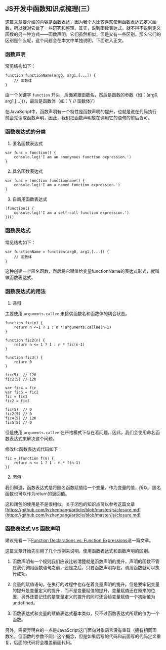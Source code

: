 ## JS开发中函数知识点梳理(三）

这篇文章要介绍的内容是函数表达，因为我个人比较喜欢使用函数表达式定义函数，所以就对它做了一些研究和整理。其实，说到函数表达式，就不得不说到定义函数的另一种方式——函数声明，它们虽然相似，但是又有一些区别，那么它们的区别是什么呢，这个问题会在本文中单独说明，下面进入正文。

### 函数声明

常见结构如下：

```
function functionName(arg0, arg1,[...]) {
	// 函数体
}
```

由一个关键字 `function` 开头，后面紧跟函数名，然后是函数的参数（如：(arg0, arg1,[...])），最后是函数体（如：‘{ // 函数体}’）

在JavaScript中，函数声明有一个特性是函数声明的提升，也就是说在代码执行前会先读取函数声明，因此，我们把函数声明放在调用它的语句的前后皆可。

### 函数表达式的分类

1. 匿名函数表达式

```
var func = function() {
	console.log('I am an anonymous function expression.')
}
```

2. 具名函数表达式

```
var func = function functionname() {
	console.log('I am a named function expression.')
}
```

3. 自调用函数表达式

```
(function() {
	console.log('I am a self-call function expression.')
})()
```

### 函数表达式

常见结构如下：

```
var functionName = function(arg0, arg1,[...]) {
	// 函数体
}
```

这种创建一个匿名函数，然后将它赋值给变量functionName的表达式形式，就叫做函数表达式。

### 函数表达式的用法

1. 递归

主要使用 `arguments.callee` 来接偶函数名和函数体的耦合状态。

```
function fic(n) {
	return n <=1 ? 1 : n * arguments.callee(n-1)
}

function fic2(n) {
	return n <= 1 ? 1 : n * fic(n-1)
}

function fic3() {
	return 0
}

fic(5)  // 120
fic2(5) // 120

var fic4 = fic
var fic5 = fic2
fic = fic3
fic2 = fic3

fic(5)  // 0
fic2(5) // 0
fic4(5) // 120
fic5(5) // 0
```

但是使用 `arguments.callee` 在严格模式下存在着问题。因此，我们会使用命名函数表达式来解决这个问题。

修改fic函数表达式代码如下：

```
fic = (function f(n) {
	return n <= 1 ? 1 : n * f(n-1)
})
```

2. 闭包

我们知道，函数表达式是将匿名函数赋值给一个变量，作为变量的值，所以，匿名函数也可以作为return的返回值。

这和闭包的使用是不是很相似。关于闭包的知识点可以参考这篇文章[https://github.com/lvzhenbang/article/blob/master/js/closure.md](https://github.com/lvzhenbang/article/blob/master/js/closure.md)

### 函数表达式 VS 函数声明

建议先看一下[Function Declarations vs. Function Expressions](https://javascriptweblog.wordpress.com/2010/07/06/function-declarations-vs-function-expressions/)这一篇文章。

这篇文章开始先引用了几个示例来说明，使用函数表达式和函数声明的区别。

1. 函数声明有一个规则我们应该比较清楚就是函数声明的提升。声明的函数不管在我们调用函数语句之前，还是之后，只要函数声明存在，调用函数就可以执行成功。

2. 变量的赋值语句，在执行的过程中也存在着变量声明的提升。但是要牢记变量的提升是变量定义的提升，而不是变量赋值的提升，变量赋值还在原来的位置，另外还要记住的是变量定义的提升的同时还会给变量赋值一个初始值为undefined。

3. 函数表达式和变量的赋值表达式基本类似，只不过函数表达式所赋的值为一个函数。

另外，需要弄明白的一点是JavaScript这门面向对象语言没有重载（拥有相同函数名，但函数的参数不同）这个概念，但是如果后写的代码和前面写的代码定义重复，后面的代码将会覆盖前面代码。

